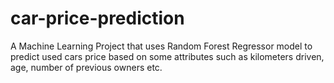 # car-price-prediction
A Machine Learning Project that uses Random Forest Regressor model to predict used cars price based on some attributes such as kilometers driven, age, number of previous owners etc.

